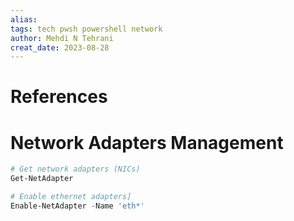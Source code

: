 ```yaml
---
alias: 
tags: tech pwsh powershell network
author: Mehdi N Tehrani
creat_date: 2023-08-28 
---
```


# References


# Network Adapters Management
```PowerShell
# Get network adapters (NICs)
Get-NetAdapter

# Enable ethernet adapters]
Enable-NetAdapter -Name 'eth*'
```
